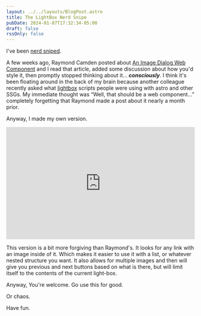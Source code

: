 ```yaml
---
layout: ../../layouts/BlogPost.astro
title: The LightBox Nerd Snipe
pubDate: 2024-01-07T17:32:34-05:00
draft: false
rssOnly: false
---
```

I've been [nerd sniped](https://xkcd.com/356/).

A few weeks ago, Raymond Camden posted about [An Image Dialog Web Component](https://www.raymondcamden.com/2023/12/13/an-image-dialog-web-component) and I read that article, added some discussion about how you'd style it, then promptly stopped thinking about it… ***consciously***. I think it's been floating around in the back of my brain because another colleague recently asked what [lightbox](https://lokeshdhakar.com/projects/lightbox2/) scripts people were using with astro and other SSGs. My immediate thought was “Well, that should be a web component…” completely forgetting that Raymond made a post about it nearly a month prior.

Anyway, I made my own version.





<iframe height="300" style="width: 100%;" scrolling="no" title="light-box" src="https://codepen.io/fimion/embed/GReZMMx?default-tab=html%2Cresult&theme-id=39521" frameborder="no" loading="lazy" allowtransparency="true" allowfullscreen="true">
  See the Pen <a href="https://codepen.io/fimion/pen/GReZMMx">
  light-box</a> by Alex Riviere (<a href="https://codepen.io/fimion">@fimion</a>)
  on <a href="https://codepen.io">CodePen</a>.
</iframe>





This version is a bit more forgiving than Raymond's. It looks for any link with an image inside of it. Which makes it easier to use it with a list, or whatever nested structure you want. It also allows for multiple images and then will give you previous and next buttons based on what is there, but will limit itself to the contents of the current light-box.



Anyway, You're welcome. Go use this for good. 

Or chaos.

Have fun.
